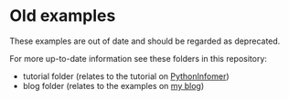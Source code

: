# Old examples

These examples are out of date and should be regarded as deprecated.

For more up-to-date information see these folders in this repository:

* tutorial folder (relates to the tutorial on [PythonInfomer](https://pythoninformer.com/generative-art/generativepy-tutorial/))
* blog folder (relates to the examples on [my blog](https://martinmcbride.org/))

